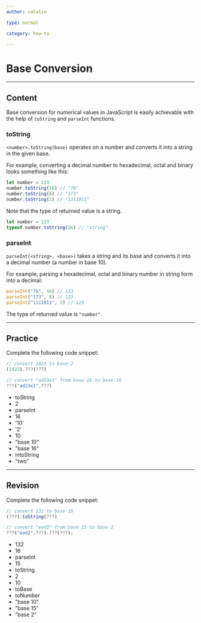 ```yaml
---
author: catalin

type: normal

category: how-to

---
```


# Base Conversion

---

## Content

Base conversion for numerical values in JavaScript is easily achievable with the help of `toString` and `parseInt` functions.

### toString

`<number>.toString(base)` operates on a number and converts it into a string in the given base.

For example, converting a decimal number to hexadecimal, octal and binary looks something like this:

```javascript
let number = 123
number.toString(16) // "7b"
number.toString(8) // "173"
number.toString(2) // "1111011"
```

Note that the type of returned value is a string.

```javascript
let number = 123
typeof number.toString(16) // "string"
```

### parseInt

`parseInt(<string>, <base>)` takes a string and its base and converts it into a decimal number (a number in base 10).

For example, parsing a hexadecimal, octal and binary number in string form into a decimal:

```javascript
parseInt("7b", 16) // 123
parseInt("173", 8) // 123
parseInt("1111011", 2) // 123
```

The type of returned value is `"number"`.

---

## Practice

Complete the following code snippet:

```javascript
// convert 1423 to base 2
(1423).???(???)

// convert "ad23e1" from base 16 to base 10
???("ad23e1",???)
```

- toString
- 2
- parseInt
- 16
- '10'
- '2'
- 10
- "base 10"
- "base 16"
- intoString
- "two"

---

## Revision

Complete the following code snippet:

```javascript
// convert 132 to base 16
(???).toString(???)

// convert "ead2" from base 15 to base 2
???("ead2",???).???(???);
```

- 132
- 16
- parseInt
- 15
- toString
- 2
- 10
- toBase
- toNumber
- ”base 10”
- ”base 15”
- ”base 2”
